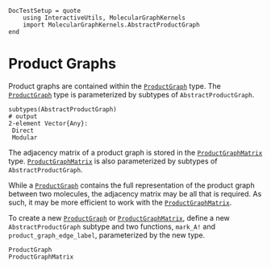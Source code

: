 ```@meta
DocTestSetup = quote
    using InteractiveUtils, MolecularGraphKernels
    import MolecularGraphKernels.AbstractProductGraph
end
```

# Product Graphs

Product graphs are contained within the [`ProductGraph`](@ref) type.
The [`ProductGraph`](@ref) type is parameterized by subtypes of `AbstractProductGraph`.

```jldoctest
subtypes(AbstractProductGraph)
# output
2-element Vector{Any}:
 Direct
 Modular
```

The adjacency matrix of a product graph is stored in the [`ProductGraphMatrix`](@ref) type.
[`ProductGraphMatrix`](@ref) is also parameterized by subtypes of `AbstractProductGraph`.

While a [`ProductGraph`](@ref) contains the full representation of the product graph between two molecules, the adjacency matrix may be all that is required.
As such, it may be more efficient to work with the [`ProductGraphMatrix`](@ref).

To create a new [`ProductGraph`](@ref) or [`ProductGraphMatrix`](@ref), define a new `AbstractProductGraph` subtype and two functions, `mark_A!` and `product_graph_edge_label`, parameterized by the new type.

```@docs
ProductGraph
ProductGraphMatrix
```
